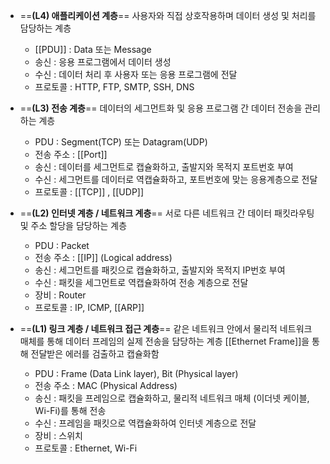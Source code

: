- ==**(L4) 애플리케이션 계층**==
	사용자와 직접 상호작용하며 데이터 생성 및 처리를 담당하는 계층
	- [[PDU]] : Data 또는 Message
	- 송신 : 응용 프로그램에서 데이터 생성
	- 수신 : 데이터 처리 후 사용자 또는 응용 프로그램에 전달
	- 프로토콜 : HTTP, FTP, SMTP, SSH, DNS
	
- ==**(L3) 전송 계층**==
	데이터의 세그먼트화 및 응용 프로그램 간 데이터 전송을 관리하는 계층
	- PDU : Segment(TCP) 또는 Datagram(UDP)
	- 전송 주소 : [[Port]]
	- 송신 : 데이터를 세그먼트로 캡슐화하고, 출발지와 목적지 포트번호 부여
	- 수신 : 세그먼트를 데이터로 역캡슐화하고, 포트번호에 맞는 응용계층으로 전달
	- 프로토콜 : [[TCP]] , [[UDP]] 
	
- ==**(L2) 인터넷 계층 / 네트워크 계층**==
	서로 다른 네트워크 간 데이터 패킷라우팅 및 주소 할당을 담당하는 계층
	- PDU : Packet
	- 전송 주소 : [[IP]] (Logical address)
	- 송신 : 세그먼트를 패킷으로 캡슐화하고, 출발지와 목적지 IP번호 부여
	- 수신 : 패킷을 세그먼트로 역캡슐화하여 전송 계층으로 전달
	- 장비 : Router
	- 프로토콜 : IP, ICMP, [[ARP]]
	
- ==**(L1) 링크 계층 / 네트워크 접근 계층**==
	같은 네트워크 안에서 물리적 네트워크 매체를 통해 데이터 프레임의 실제 전송을 담당하는 계층
	[[Ethernet Frame]]을 통해 전달받은 에러를 검출하고 캡슐화함
	- PDU : Frame (Data Link layer), Bit (Physical layer)
	- 전송 주소 : MAC (Physical Address)
	- 송신 : 패킷을 프레임으로 캡슐화하고, 물리적 네트워크 매체 (이더넷 케이블, Wi-Fi)를 통해 전송
	- 수신 : 프레임을 패킷으로 역캡슐화하여 인터넷 계층으로 전달
	- 장비 : 스위치
	- 프로토콜 : Ethernet, Wi-Fi